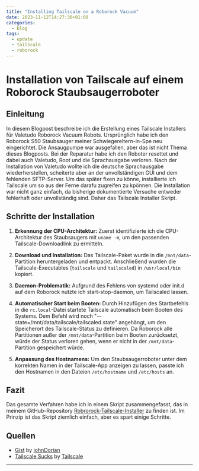 ```yaml
---
title: "Installing Tailscale on a Roborock Vacuum"
date: 2023-11-12T14:27:30+01:00
categories:
  - blog
tags:
  - update
  - tailscale
  - roborock
---
```



# Installation von Tailscale auf einem Roborock Staubsaugerroboter

## Einleitung

In diesem Blogpost beschreibe ich die Erstellung eines Tailscale Installers für Valetudo Roborock Vacuum Robots. Ursprünglich habe ich den Roborock S50 Staubsauger meiner Schwiegereltern-in-Spe neu eingerichtet. Die Ansaugpumpe war ausgefallen, aber das ist nicht Thema dieses Blogposts. Bei der Reparatur habe ich den Roboter resettet und dabei auch Valetudo, Root und die Sprachausgabe verloren. Nach der Installation von Valetudo wollte ich die deutsche Sprachausgabe wiederherstellen, scheiterte aber an der unvollständigen GUI und dem fehlenden SFTP-Server. Um das später fixen zu könne, installierte ich Tailscale um so aus der Ferne darafu zugreifen zu kpönnen. Die Installation war nicht ganz einfach, da bisherige dokumentierte Versuche entweder fehlerhaft oder unvollständig sind. Daher das Tailscale Installer Skript.

## Schritte der Installation

1. **Erkennung der CPU-Architektur:** Zuerst identifizierte ich die CPU-Architektur des Staubsaugers mit `uname -m`, um den passenden Tailscale-Downloadlink zu ermitteln.

2. **Download und Installation:** Das Tailscale-Paket wurde in die `/mnt/data`-Partition heruntergeladen und entpackt. Anschließend wurden die Tailscale-Executables (`tailscale` und `tailscaled`) in `/usr/local/bin` kopiert.

3. **Daemon-Problematik:** Aufgrund des Fehlens von systemd oder init.d auf dem Roborock nutzte ich start-stop-daemon, um Tailscaled  lassen.

4. **Automatischer Start beim Booten:** Durch Hinzufügen des Startbefehls in die `rc.local`-Datei startete Tailscale automatisch beim Booten des Systems. Dem Befehl wird noch "--state=/mnt/data/tailscale/tailscaled.state" angehängt, um den Speicherort des Tailscale-Status zu definieren. Da Roborock alle Partitionen außer der `/mnt/data`-Partition beim Booten zurücksetzt, würde der Status verloren gehen, wenn er nicht in der `/mnt/data`-Partition gespeichert würde.

5. **Anpassung des Hostnamens:** Um den Staubsaugerroboter unter dem korrekten Namen in der Tailscale-App anzeigen zu lassen, passte ich den Hostnamen in den Dateien `/etc/hostname` und `/etc/hosts` an.

## Fazit

Das gesamte Verfahren habe ich in einem Skript zusammengefasst, das in meinem GitHub-Repository [Robrorock-Tailscale-Installer](https://github.com/jahknem/Roborock-Tailscale-Installer) zu finden ist. Im Prinzip ist das Skript ziemlich einfach, aber es spart einige Schritte.

## Quellen

- [Gist](https://gist.github.com/johnDorian/4c530adfd08d70108c08e8bbc6368091) by [johnDorian](https://gist.github.com/johnDorian)
- [Tailscale Sucks](https://tailscale.dev/blog/tailscale-sucks) by [Tailscale](https://tailscale.com/)
---